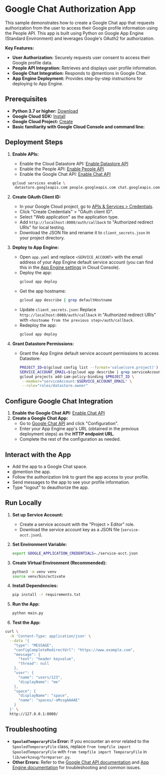 # Google Chat Authorization App

This sample demonstrates how to create a Google Chat app that requests authorization from the user to access their Google profile information using the People API. This app is built using Python on Google App Engine (Standard Environment) and leverages Google's OAuth2 for authorization.

**Key Features:**

* **User Authorization:** Securely requests user consent to access their Google profile data.
* **People API Integration:** Retrieves and displays user profile information.
* **Google Chat Integration:**  Responds to @mentions in Google Chat.
* **App Engine Deployment:**  Provides step-by-step instructions for deploying to App Engine.

## Prerequisites

* **Python 3.7 or higher:**  [Download](https://www.python.org/downloads/)
* **Google Cloud SDK:**  [Install](https://cloud.google.com/sdk/docs/install)
* **Google Cloud Project:**  [Create](https://console.cloud.google.com/projectcreate)
* **Basic familiarity with Google Cloud Console and command line:**

##  Deployment Steps

1. **Enable APIs:**
   *  Enable the Cloud Datastore API: [Enable Datastore API](https://console.cloud.google.com/flows/enableapi?apiid=datastore.googleapis.com)
   *  Enable the People API: [Enable People API](https://console.cloud.google.com/flows/enableapi?apiid=people.googleapis.com)
   *  Enable the Google Chat API:  [Enable Chat API](https://console.cloud.google.com/flows/enableapi?apiid=chat.googleapis.com)

   ```bash
   gcloud services enable \
    datastore.googleapis.com people.googleapis.com chat.googleapis.com
   ```

2. **Create OAuth Client ID:**
   * In your Google Cloud project, go to [APIs & Services > Credentials](https://console.cloud.google.com/apis/credentials).
   * Click "Create Credentials" > "OAuth client ID".
   * Select "Web application" as the application type.
   * Add `http://localhost:8080/auth/callback` to "Authorized redirect URIs" for local testing.
   * Download the JSON file and rename it to `client_secrets.json` in your project directory.

3. **Deploy to App Engine:**
   * Open `app.yaml` and replace `<SERVICE_ACCOUNT>` with the email address of your App Engine default service account (you can find this in the [App Engine settings](https://console.cloud.google.com/appengine/settings) in Cloud Console).
   * Deploy the app:
     ```bash
     gcloud app deploy
     ```
   * Get the app hostname:
     ```bash
     gcloud app describe | grep defaultHostname
     ```
   * Update `client_secrets.json`: Replace `http://localhost:8080/auth/callback` in "Authorized redirect URIs" with `<hostname from the previous step>/auth/callback`.
   * Redeploy the app:
     ```bash
     gcloud app deploy
     ```

4. **Grant Datastore Permissions:**
   *  Grant the App Engine default service account permissions to access Datastore:
      ```bash
      PROJECT_ID=$(gcloud config list --format='value(core.project)')
      SERVICE_ACCOUNT_EMAIL=$(gcloud app describe | grep serviceAccount | cut -d ':' -f 2) 
      gcloud projects add-iam-policy-binding $PROJECT_ID \
       --member="serviceAccount:$SERVICE_ACCOUNT_EMAIL" \
       --role="roles/datastore.owner"
      ```

## Configure Google Chat Integration

1. **Enable the Google Chat API:**  [Enable Chat API](https://console.cloud.google.com/flows/enableapi?apiid=chat.googleapis.com)
2. **Create a Google Chat App:**
   * Go to [Google Chat API](https://developers.google.com/chat/api/guides/quickstart/apps-script) and click "Configuration".
   * Enter your App Engine app's URL (obtained in the previous deployment steps) as the **HTTP endpoint URL**.
   * Complete the rest of the configuration as needed.

## Interact with the App

* Add the app to a Google Chat space.
* @mention the app.
* Follow the authorization link to grant the app access to your profile.
* Send messages to the app to see your profile information.
* Type "logout" to deauthorize the app.

## Run Locally

1. **Set up Service Account:**
   * Create a service account with the "Project > Editor" role.
   * Download the service account key as a JSON file (`service-acct.json`).

2. **Set Environment Variable:**
   ```bash
   export GOOGLE_APPLICATION_CREDENTIALS=./service-acct.json 
   ```

3.  **Create Virtual Environment (Recommended):**

    ```bash
    python3 -m venv venv
    source venv/bin/activate
    ```

4.  **Install Dependencies:**

    ```bash
    pip install -r requirements.txt
    ```

5.  **Run the App:**

    ```bash
    python main.py
    ```

6.  **Test the App:**

```bash
curl \
  -H 'Content-Type: application/json' \
  --data '{
    "type": "MESSAGE",
    "configCompleteRedirectUrl": "https://www.example.com",
    "message": {
      "text": "header keyvalue",
      "thread": null
    },
    "user": {
      "name": "users/123",
      "displayName": "me"
    },
    "space": {
      "displayName": "space",
      "name": "spaces/-oMssgAAAAE"
    }
  }' \
  http://127.0.0.1:8080/
```

## Troubleshooting

  * **`SpooledTemporaryFile` Error:** If you encounter an error related to the `SpooledTemporaryFile` class,  replace `from tempfile import SpooledTemporaryFile` with `from tempfile import TemporaryFile` in `lib/werkzeug/formparser.py`.
  * **Other Errors:** Refer to the [Google Chat API documentation](https://www.google.com/url?sa=E&source=gmail&q=https://developers.google.com/chat/api/guides/overview) and [App Engine documentation](https://cloud.google.com/appengine/docs) for troubleshooting and common issues.
